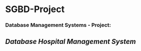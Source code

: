 # SGBD-Project
<h3> Database Management Systems - Project: </h3>
<h2> <i> Database Hospital Management System </i> </h2>
